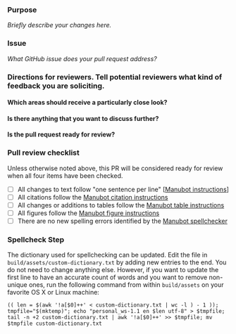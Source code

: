 <!--Hi there, thanks for your contribution! Please take a moment to fill out this template to facilitate the review of your pull request.-->

### Purpose

_Briefly describe your changes here._

<!--Check to make sure your title reflects the purpose and nature of your changes-->

### Issue

_What GitHub issue does your pull request address?_


### Directions for reviewers. Tell potential reviewers what kind of feedback you are soliciting.

#### Which areas should receive a particularly close look?


#### Is there anything that you want to discuss further?


#### Is the pull request ready for review?


### Pull review checklist

Unless otherwise noted above, this PR will be considered ready for review when all four items have been checked.

- [ ] All changes to text follow "one sentence per line" [[Manubot instructions](https://github.com/d3b-center/OpenPedCan-methods/blob/master/USAGE.md#manubot-markdown)]
- [ ] All citations follow the [Manubot citation instructions](https://github.com/d3b-center/OpenPedCan-methods/blob/master/USAGE.md#citations)
- [ ] All changes or additions to tables follow the [Manubot table instructions](https://github.com/d3b-center/OpenPedCan-methods/blob/master/USAGE.md#tables)
- [ ] All figures follow the [Manubot figure instructions](https://github.com/d3b-center/OpenPedCan-methods/blob/master/USAGE.md#figures)
- [ ] There are no new spelling errors identified by the [Manubot spellchecker](https://github.com/d3b-center/OpenPedCan-methods/blob/master/USAGE.md#spellchecking)

### Spellcheck Step

The dictionary used for spellchecking can be updated.
Edit the file in `build/assets/custom-dictionary.txt` by adding new entries to the end.
You do not need to change anything else.
However, if you want to update the first line to have an accurate count of words and you want to remove non-unique ones, run the following command from within `build/assets` on your favorite OS X or Linux machine:
```
(( len = $(awk '!a[$0]++' < custom-dictionary.txt | wc -l ) - 1 )); tmpfile="$(mktemp)"; echo "personal_ws-1.1 en $len utf-8" > $tmpfile; tail -n +2 custom-dictionary.txt | awk '!a[$0]++' >> $tmpfile; mv $tmpfile custom-dictionary.txt
```
